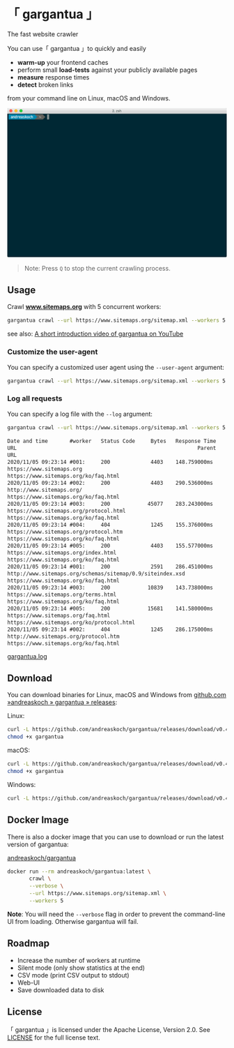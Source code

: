 # 「 gargantua 」

The fast website crawler

You can use「 gargantua 」to quickly and easily

- **warm-up** your frontend caches
- perform small **load-tests** against your publicly available pages
- **measure** response times
- **detect** broken links

from your command line on Linux, macOS and Windows.

![Animation: gargantua v0.1.0 crawling a website](files/gargantua-in-action-crawling-a-website.gif)

> Note: Press `Q` to stop the current crawling process.

## Usage

Crawl **www.sitemaps.org** with 5 concurrent workers:

```bash
gargantua crawl --url https://www.sitemaps.org/sitemap.xml --workers 5
```

see also: [A short introduction video of gargantua on YouTube](https://www.youtube.com/watch?v=TSCMvUvc0qo)

### Customize the user-agent

You can specify a customized user agent using the `--user-agent` argument:

```bash
gargantua crawl --url https://www.sitemaps.org/sitemap.xml --workers 5 --user-agent "gargantua bot / iPhone"
```

### Log all requests

You can specify a log file with the `--log` argument:

```bash
gargantua crawl --url https://www.sitemaps.org/sitemap.xml --workers 5 --log "gargantua.log"
```

```
Date and time       #worker   Status Code     Bytes   Response Time   URL                                                          Parent URL
2020/11/05 09:23:14 #001:     200             4403    148.759000ms    https://www.sitemaps.org                                     https://www.sitemaps.org/ko/faq.html
2020/11/05 09:23:14 #002:     200             4403    290.536000ms    http://www.sitemaps.org/                                     https://www.sitemaps.org/ko/faq.html
2020/11/05 09:23:14 #003:     200            45077    283.243000ms    https://www.sitemaps.org/protocol.html                       https://www.sitemaps.org/ko/faq.html
2020/11/05 09:23:14 #004:     404             1245    155.376000ms    https://www.sitemaps.org/protocol.htm                        https://www.sitemaps.org/ko/faq.html
2020/11/05 09:23:14 #005:     200             4403    155.577000ms    https://www.sitemaps.org/index.html                          https://www.sitemaps.org/ko/faq.html
2020/11/05 09:23:14 #001:     200             2591    286.451000ms    http://www.sitemaps.org/schemas/sitemap/0.9/siteindex.xsd    https://www.sitemaps.org/ko/faq.html
2020/11/05 09:23:14 #003:     200            10839    143.738000ms    https://www.sitemaps.org/terms.html                          https://www.sitemaps.org/ko/faq.html
2020/11/05 09:23:14 #005:     200            15681    141.580000ms    https://www.sitemaps.org/faq.html                            https://www.sitemaps.org/ko/protocol.html
2020/11/05 09:23:14 #002:     404             1245    286.175000ms    http://www.sitemaps.org/protocol.htm                         https://www.sitemaps.org/ko/faq.html
```

[gargantua.log](files/gargantua.log)


## Download

You can download binaries for Linux, macOS and Windows from [github.com »andreaskoch » gargantua » releases](https://github.com/andreaskoch/gargantua/releases):

Linux:

```bash
curl -L https://github.com/andreaskoch/gargantua/releases/download/v0.4.1-alpha/gargantua_linux_amd64 -o gargantua
chmod +x gargantua
```

macOS:

```bash
curl -L https://github.com/andreaskoch/gargantua/releases/download/v0.4.1-alpha/gargantua_darwin_amd64 -o gargantua
chmod +x gargantua
```

Windows:

```bash
curl -L https://github.com/andreaskoch/gargantua/releases/download/v0.4.1-alpha/gargantua_windows_amd64 -o gargantua.exe
```

## Docker Image

There is also a docker image that you can use to download or run the latest version of gargantua:

[andreaskoch/gargantua](https://hub.docker.com/r/andreaskoch/gargantua/)

```bash
docker run --rm andreaskoch/gargantua:latest \
       crawl \
       --verbose \
       --url https://www.sitemaps.org/sitemap.xml \
       --workers 5
```

**Note**: You will need the `--verbose` flag in order to prevent the command-line UI from loading. Otherwise gargantua will fail.

## Roadmap

- Increase the number of workers at runtime
- Silent mode (only show statistics at the end)
- CSV mode (print CSV output to stdout)
- Web-UI
- Save downloaded data to disk

## License

「 gargantua 」is licensed under the Apache License, Version 2.0. See [LICENSE](LICENSE) for the full license text.
